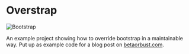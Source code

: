 Overstrap
=========
![Bootstrap](http://betaorbust.com/new_blog/wp-content/uploads/2015/01/bootstrap.gif)

An example project showing how to override bootstrap in a maintainable way. Put up as example code for a blog post on [betaorbust.com](betaorbust.com).
